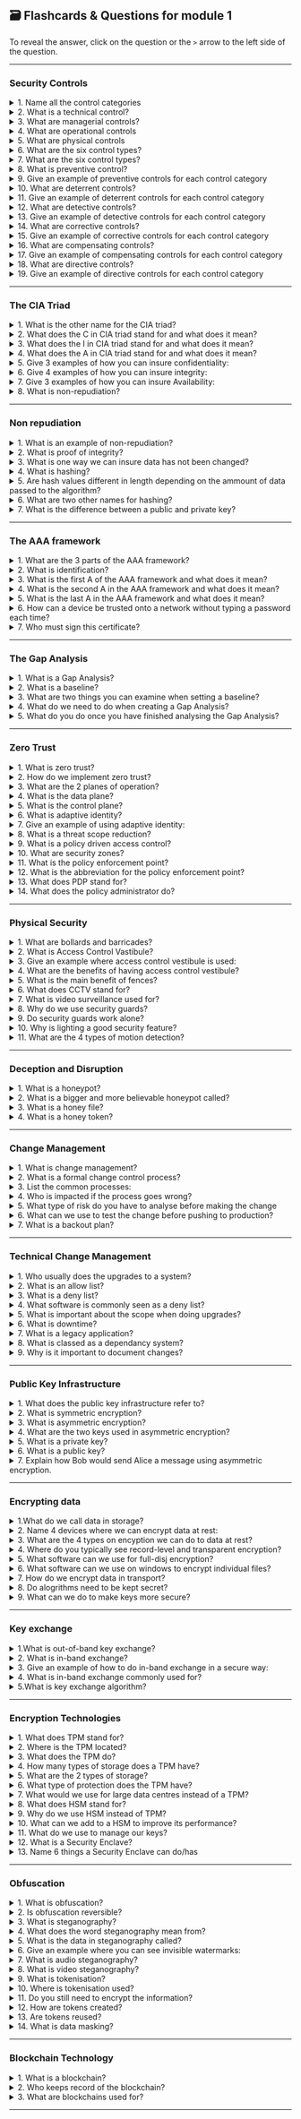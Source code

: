 ## 🗃️ Flashcards & Questions for module 1  
To reveal the answer, click on the question or the `>` arrow to the left side of the question.

-----

### Security Controls

<details>
  <summary>1. Name all the control categories</summary>
  - Technical, Managerial, Operational, and Physical
</details>


<details>
  <summary>2. What is a technical control?</summary>
  - Using software to control what functions can and cannot be used on a system. Firewalls can be used to block network traffic entering and leaving a system. Operating system controls can be used to prevent users from accessing functions and data
</details>


<details>
  <summary>3. What are managerial controls?</summary>
  - Implementing security designs and security policies that staff and users must be trained on and must adhere to as a standard operating procedure for keeping data safe.
</details>


<details>
  <summary>4. What are operational controls</summary>
  - Using people for control and security. Such as security guards, awareness programs, and posters informing staff how to keep data safe
</details>


<details>
  <summary>5. What are physical controls</summary>
  - These are physical security controls to prevent physical access such as fences, locks, badge readers, and bollards.
</details>


<details>
  <summary>6. What are the six control types?</summary>
  - Preventive, deterrent, detective, corrective, compensating, directive
</details>


<details>
  <summary>7. What are the six control types?</summary>
  - Preventive, deterrent, detective, corrective, compensating, directive
</details>


<details>
  <summary>8. What is preventive control?</summary>
  - Prevents access to a specific resource. For example, a firewall, security policies, locked doors, or guards checking ID to make sure they have access.
</details>


<details>
  <summary>9. Give an example of preventive controls for each control category</summary>
  
  - Technical: Firewall
  - Managerial: Security policy such as on-boarding policy
  - Operational: Guard shack checking ID's
  - Physical: Locked doors
</details>


<details>
  <summary>10. What are deterrent controls?</summary>
  - To deter and try prevent attackers from their attack. This can be done using warning signs and a threat of demotion if an employee accesses areas they are not supposed to.
</details>


<details>
  <summary>11. Give an example of deterrent controls for each control category</summary>
  
  - Technical: Splash screen (Warning Screen)
  - Managerial: Threat of demotion for accessing restricted areas.
  - Operational: Receptionist checking in everyone into the building.
  - Physical: Warning signs
</details>


<details>
  <summary>12. What are detective controls?</summary>
  - These controls are not likely to stop an attack or intrusion but they log and store information about what happened so that it can be investigated later.
</details>


<details>
  <summary>13. Give an example of detective controls for each control category</summary>
  
  - Technical: Collecting and reviewing system logs
  - Managerial: Review log in reports
  - Operational: Regular patrol of the property
  - Physical: Motion detectors
</details>


<details>
  <summary>14. What are corrective controls?</summary>
  - These controls are taken after an event has occurred to try reverse or minimise the effect to the system or business with minimal downtime.
</details>


<details>
  <summary>15. Give an example of corrective controls for each control category</summary>
  
  - Technical: Restoring from a backup
  - Managerial: Creating policies for reporting security issues.
  - Operational: Contacting law enforcement
  - Physical: Fire extinguishers.
</details>


<details>
  <summary>16. What are compensating controls?</summary>
  - Using temporary solutions to fix issues until you are able to fix the main issue permanently.
</details>


<details>
  <summary>17. Give an example of compensating controls for each control category</summary>
  
  - Technical: Firewall blocking until the app is patched
  - Managerial: Separation of duties
  - Operational: Simultaneous guard duties
  - Physical: Generator to keep systems running until mains power is restored
</details>


<details>
  <summary>18. What are directive controls?</summary>
  - This is where you give direct orders to people to try improve security. This is a very weak security control.
</details>


<details>
  <summary>19. Give an example of directive controls for each control category</summary>
  
  - Technical: Store sensitive files in a protected folder
  - Managerial: Create compliance policies and procedures
  - Operational: train users on proper security policies
  - Physical: A sign on a door saying "Authorised personnel only"
</details>


-----

### The CIA Triad

<details>
  <summary>1. What is the other name for the CIA triad?</summary>
  - AIC Triad.
</details>


<details>
  <summary>2. What does the C in CIA triad stand for and what does it mean?</summary>
  - Confidentiality. To prevent disclosure of information to unauthorised users or systems.
</details>


<details>
  <summary>3. What does the I in CIA triad stand for and what does it mean?</summary>
  - Integrity. Messages cannot be modified without detection.
</details>


<details>
  <summary>4. What does the A in CIA triad stand for and what does it mean?</summary>
  - Availability. To make sure our systems and networks are always up and running.
</details>


<details>
  <summary>5. Give 3 examples of how you can insure confidentiality:</summary>
  - Encrypting data before it is send over the network. Access Controls to restrict users access to specific resources. Two factor authentication when signing in to accounts.
</details>


<details>
  <summary>6. Give 4 examples of how you can insure integrity:</summary>
  - Hashing the data, using Digital Signatures, Using certificates, and non-repudiation.
</details>


<details>
  <summary>7. Give 3 examples of how you can insure Availability:</summary>
  - Building systems using redundancy, Fault tolerance (adding extra components incase of failure), and Patching systems doing updates and fixing security holes.
</details>


<details>
  <summary>8. What is non-repudiation?</summary>
  - The act of making sure someone cannot later deny an action or message after it is sent.
</details>


-----

### Non repudiation

<details>
  <summary>1. What is an example of non-repudiation?</summary>
  - signing a contract using private and public keys.
</details>


<details>
  <summary>2. What is proof of integrity?</summary>
  - It means we can verify that data has not been changed.
</details>


<details>
  <summary>3. What is one way we can insure data has not been changed?</summary>
  - Hashing the data.
</details>


<details>
  <summary>4. What is hashing?</summary>
  - Hashing takes data and runs it through an algorithm to get a hash value that will only be produced when the data is identical. This allows us to check if data has been changed.
</details>


<details>
  <summary>5. Are hash values different in length depending on the ammount of data passed to the algorithm?</summary>
  - No, hash values are typically the same length no matter how much data you pass to the algorithm.
</details>


<details>
  <summary>6. What are two other names for hashing?</summary>
  - Message digest and fingerprint.
</details>


<details>
  <summary>7. What is the difference between a public and private key?</summary>
  - A public key is kept secret and is used when hashing data you want to send to someone. The person receiving your message then uses your public key (Which can be shared with anyone) to decrypt your message to make sure nothing has been changed in the message and to confirm the message came from you.
</details>


-----

### The AAA framework

<details>
  <summary>1. What are the 3 parts of the AAA framework?</summary>
  - Authentication, Authorisation, and Accounting
</details>


<details>
  <summary>2. What is identification?</summary>
  - Identification is telling the system who you claim to be. Usually via a username.
</details>


<details>
  <summary>3. What is the first A of the AAA framework and what does it mean?</summary>
  - Authentication. Proves you are who you say you are by providing a password and other authentication factors.
</details>


<details>
  <summary>4. What is the second A in the AAA framework and what does it mean?</summary>
  - Authorisation. This is what you have access to based on who you are.
</details>


<details>
  <summary>5. What is the last A in the AAA framework and what does it mean?</summary>
  - Accounting. This is where the system logs everything from who logged in, what time they logged in, what they did, and when they logged out 
</details>


<details>
  <summary>6. How can a device be trusted onto a network without typing a password each time?</summary>
  - We can assign the device with a certificate that allows the device to be authenticated.
</details>


<details>
  <summary>7. Who must sign this certificate?</summary>
  - The certificate authority (CA).
</details>


-----

### The Gap Analysis

<details>
  <summary>1. What is a Gap Analysis?</summary>
  - The study of diffrence between where your security is now and where you want it to be.
</details>


<details>
  <summary>2. What is a baseline?</summary>
  - Internal goals set inside of the organisation on where your security should be.
</details>


<details>
  <summary>3. What are two things you can examine when setting a baseline?</summary>
  - Examine the employees and their current training level and the IT processes of the company.
</details>


<details>
  <summary>4. What do we need to do when creating a Gap Analysis?</summary>
  - We need to compare and evaluate existing system, identify weaknesses, and create a detailed analysis of broad security categories and break them into smaller segments.
</details>


<details>
  <summary>5. What do you do once you have finished analysing the Gap Analysis?</summary>
  - Create the final gap analysis report that details where weaknesses are and what we can do to get our security to where we want it to be.
</details>

-----

### Zero Trust

<details>
  <summary>1. What is zero trust?</summary>
  - Zero trust means that you must authenticate to use any resources on the network or system.
</details>


<details>
  <summary>2. How do we implement zero trust?</summary>
  - We first need to split the network into functional planes so that we can add and define rules and policies.
</details>


<details>
  <summary>3. What are the 2 planes of operation?</summary>
  - Data plane and control plane.
</details>


<details>
  <summary>4. What is the data plane?</summary>
  - The control plane is where we manage the actions of the data plane. Such as defining rules and policies on how packets and other data should be processed and forwarded.
</details>


<details>
  <summary>5. What is the control plane?</summary>
  - The control plane is where we manage the actions of the data plane. such as defining rules and policies on how packets and other data should be processed and forwarded.
</details>


<details>
  <summary>6. What is adaptive identity?</summary>
  - It is a system that allows us to check users are who they  say they are by checking the IP address, physical location, type of connection, and the relation to the organisation. 
</details>


<details>
  <summary>7. Give an example of using adaptive identity:</summary>
  - A user says they are in the US and is trying to login to a US account but using adaptive identity shows that they are actually in China. Proving the user is not who they say they are
</details>


<details>
  <summary>8. What is a threat scope reduction?</summary>
  - Reduces the amount of entry points to a network or physical building.
</details>


<details>
  <summary>9. What is a policy driven access control?</summary>
  - Examins the adaptive controls and a predefined set of rules to determine if the user is who they say they are.
</details>


<details>
  <summary>10. What are security zones?</summary>
  - Security zones are areas you define for example separate departments in a company. You can then set specific rules for each zone and define how they talk to each other.
</details>


<details>
  <summary>11. What is the policy enforcement point?</summary>
  - This is a gatekeeper that all the traffic must pass through and be subject to examination. The data will be passed to the policy decision point where the policy engine then decides whether to grant, deny, or revoke the request.
</details>


<details>
  <summary>12. What is the abbreviation for the policy enforcement point?</summary>
  - PEP.
</details>


<details>
  <summary>13. What does PDP stand for?</summary>
  - Policy Decision Point.
</details>


<details>
  <summary>14. What does the policy administrator do?</summary>
  - It sends back the decision from the policy engine to the PDP back to the PEP.
</details>

-----

### Physical Security 

<details>
  <summary>1. What are bollards and barricades?</summary>
  - These are used to prevent access or guide people into specific access point using barriers, cones, and even water features with a bridge that everyone must cross.
</details>


<details>
  <summary>2. What is Access Control Vastibule?</summary>
  - The act of restricting access to areas where other areas are open.
</details>


<details>
  <summary>3. Give an example where access control vestibule is used:</summary>
  - When you have multiple interal doors that are unlocked when the access door is locked. But once the access door is unlocked, the other lock to prevent immediate access.
</details>


<details>
  <summary>4. What are the benefits of having access control vestibule?</summary>
  - It allows you to have a one at a time system where each user must unlock each door to gain access. This allows you to have controlled areas.
</details>


<details>
  <summary>5. What is the main benefit of fences?</summary>
  - Prevent easy access to restricted areas. They can also provide privacy depending on what material and design you use.
</details>


<details>
  <summary>6. What does CCTV stand for?</summary>
  - Closed Circut Television.
</details>


<details>
  <summary>7. What is video surveillance used for?</summary>
  - For logging who did what in a specific area. Monitoring and alerting motion or object detection.
</details>


<details>
  <summary>8. Why do we use security guards?</summary>
  - Security guards are a great method of physical control as they can authenticate people and investigate incidents.
</details>


<details>
  <summary>9. Do security guards work alone?</summary>
  - No, we use multiple guards to prevent one person having access to all assets.
</details>


<details>
  <summary>10. Why is lighting a good security feature?</summary>
  - Attackers want to remain hidden from cameras and guards. Adding lighting removes areas where attackers can hide.
</details>


<details>
  <summary>11. What are the 4 types of motion detection?</summary>
  - Infrared sensors, pressure sensors, microwave sensors, and ultrasonic.
</details>


-----

### Deception and Disruption

<details>
  <summary>1. What is a honeypot?</summary>
  - A honeypot is a way to attract attackers to a fake system so that we can see what type of attackers and bots they are using.
</details>


<details>
  <summary>2. What is a bigger and more believable honeypot called?</summary>
  - A honey net. This consists of multiple fake servers, workstations, switches, routers, and firewalls.
</details>


<details>
  <summary>3. What is a honey file?</summary>
  - A honey file is a fake file that we label as something like "password.txt" to attract attackers. We can apply alerts to alert us when a user accesses this file.
</details>


<details>
  <summary>4. What is a honey token?</summary>
  - A honey token is a fake token or fake email address we setup to detect when an attacker tried to take our information.
</details>


-----

### Change Management

<details>
  <summary>1. What is change management?</summary>
  - The way we process updates and patches to systems to prevent downtime and security vulnerabilities in any enviroment
</details>


<details>
  <summary>2. What is a formal change control process?</summary>
  - This is the process we follow to make sure we have the least amount of risk and downtime.
</details>


<details>
  <summary>3. List the common processes:</summary>
  
  - Complete a request form
  - Document the reason for change
  - Identify the scope of the change
  - Schedule a date and time of the change
  - Analyse the risk of change
  - Get approval from the change control board
  - Get end-user acceptance and check for issues
</details>


<details>
  <summary>4. Who is impacted if the process goes wrong?</summary>
  - The stakeholders
</details>


<details>
  <summary>5. What type of risk do you have to analyse before making the change</summary>
  - Minor risks, Major risks, and risk of not changing.
</details>


<details>
  <summary>6. What can we use to test the change before pushing to production?</summary>
  - We can copy our systems to a sandbox enviroment and test the roll out and then test the backout plan.
</details>


<details>
  <summary>7. What is a backout plan?</summary>
  - A backout plan the the plan for reversing the upgrade using things like backups and reverting to previous software system versions.
</details>

-----

### Technical Change Management

<details>
  <summary>1. Who usually does the upgrades to a system?</summary>
  - A technician
</details>


<details>
  <summary>2. What is an allow list?</summary>
  - A list of software and applications that the user is able to run on their system. Everything else will not run.
</details>


<details>
  <summary>3. What is a deny list?</summary>
  - A list of software and applications that the user is unable to run on their system. Everything else will run fine.
</details>


<details>
  <summary>4. What software is commonly seen as a deny list?</summary>
  - Anti-virus software
</details>


<details>
  <summary>5. What is important about the scope when doing upgrades?</summary>
  - It tells you what systems need to be upgraded and how long you have to complete the task. It is important that you only complete the tasks taht have been approved during the time allocated.
</details>


<details>
  <summary>6. What is downtime?</summary>
  - The length of time the system will be unavailable for.
</details>


<details>
  <summary>7. What is a legacy application?</summary>
  - An older application that is no longer supported by the developer.
</details>


<details>
  <summary>8. What is classed as a dependancy system?</summary>
  - When a system relies on other systems. This means that when you upgrade one software, you may be required to upgrade the other.
</details>


<details>
  <summary>9. Why is it important to document changes?</summary>
  - To be able to track changes and track system version and configuration.
</details>


-----

### Public Key Infrastructure

<details>
  <summary>1. What does the public key infrastructure refer to?</summary>
  - The procedures, hardware, and software that creates, distributes, manages, stores, and revokes digital certificates. It also referes to the binding on the public keys to people or devices.
</details>


<details>
  <summary>2. What is symmetric encryption?</summary>
  - To use the same key to encrypt and decrypt data. Sometimes referred to as secret key algorithms.
</details>


<details>
  <summary>3. What is asymmetric encryption?</summary>
  - To use two diffrent keys to encrypt and decrypt data.
</details>


<details>
  <summary>4. What are the two keys used in asymmetric encryption?</summary>
  - The public key and the private key.
</details>


<details>
  <summary>5. What is a private key?</summary>
  - The private key is supposed to be kept a secret and is the only key that can decrypt data that is encrypted by the public key.
</details>


<details>
  <summary>6. What is a public key?</summary>
  - The public key is allowed to be known to the public and can be used to encrypt data to be sent to the owner of the private key.
</details>


<details>
  <summary>7. Explain how Bob would send Alice a message using asymmetric encryption.</summary>
  - Bob would encrypt his message using Alices public key. He will then send this encrypted data to Alice who would then decrypt the message using her private key.
</details>


-----

### Encrypting data

<details>
  <summary>1.What do we call data in storage?</summary>
  - Data at rest
</details>


<details>
  <summary>2. Name 4 devices where we can encrypt data at rest:</summary>
  - USB drive, SSD, Hard drive, and cloud storage
</details>


<details>
  <summary>3. What are the 4 types on encyption we can do to data at rest?</summary>
  - individual file encryption, full disk encryption, record-level encryption, or transparent encryption
</details>


<details>
  <summary>4. Where do you typically see record-level and transparent encryption?</summary>
  - A database
</details>


<details>
  <summary>5. What software can we use for full-disj encryption?</summary>
  - Windows = Bitlocker, Mac = FileVault
</details>


<details>
  <summary>6. What software can we use on windows to encrypt individual files?</summary>
  - EFS (encryption file system)
</details>


<details>
  <summary>7. How do we encrypt data in transport?</summary>
  - For a browser, we can use HTTPS. Or we can use a VPN (virtual private network) to transfer data from one network to another through a encrypted tunnel.
</details>


<details>
  <summary>8. Do alogrithms need to be kept secret?</summary>
  - No, only the keys.
</details>


<details>
  <summary>9. What can we do to make keys more secure?</summary>
  - Key stretching. This is where we make the keys longer by constantly running them through a hash function multiple times.
</details>


-----

### Key exchange

<details>
  <summary>1.What is out-of-band key exchange?</summary>
  - Exchanging keys off the internet. In person for example
</details>


<details>
  <summary>2. What is in-band exchange?</summary>
  - Exchanging keys over the internet
</details>


<details>
  <summary>3. Give an example of how to do in-band exchange in a secure way:</summary>
  - We can use asymmetric encryption to send a symmetric key to someone else.
</details>


<details>
  <summary>4. What is in-band exchange commonly used for?</summary>
  - Exchanging session keys with a server.
</details>


<details>
  <summary>5.What is key exchange algorithm?</summary>
  - This is where we take our private key and merge it with someone elses public key. Once the other person does the same with their private key and our public key, we can symmetric keys without any data going over the internet.
</details>

-----

### Encryption Technologies

<details>
  <summary>1. What does TPM stand for?</summary>
  - Trusted Platform Module
</details>


<details>
  <summary>2. Where is the TPM located?</summary>
  - A chip plugged into the devices motherboard
</details>


<details>
  <summary>3. What does the TPM do?</summary>
  - It is where all cryptography takes place, creates random keys and is a random number generator
</details>


<details>
  <summary>4. How many types of storage does a TPM have?</summary>
  - 2
</details>


<details>
  <summary>5. What are the 2 types of storage?</summary>
  - Persistent memory which means keys are burned into the memory and they are unable to be removed.
Versatile memory which is where we store our keys and hardware configuration information.
</details>


<details>
  <summary>6. What type of protection does the TPM have?</summary>
  - Password protection and is not vulnerable to dictionary attacks.
</details>


<details>
  <summary>7. What would we use for large data centres instead of a TPM?</summary>
  - HSM
</details>


<details>
  <summary>8. What does HSM stand for?</summary>
  - Hardware security module
</details>


<details>
  <summary>9. Why do we use HSM instead of TPM?</summary>
  - Provides redundancy and is able to store thousands of cryptographic keys.
</details>


<details>
  <summary>10. What can we add to a HSM to improve its performance?</summary>
  - High-end cryptographic hardware and cryptographic accelerators.
</details>


<details>
  <summary>11. What do we use to manage our keys?</summary>
  - Key management system
</details>


<details>
  <summary>12. What is a Security Enclave?</summary>
  - A processor chip separate from the main processor that only focuses on security.
</details>


<details>
  <summary>13. Name 6 things a Security Enclave can do/has</summary>
  - Has its own boot process
  - Monitors the systems boot process
  - True random number generator
  - Real-time memory encryption
  - Performs AES encryption in hardware
</details>


-----

### Obfuscation

<details>
  <summary>1. What is obfuscation?</summary>
  - Making something that is usually clear to understand and it very difficult to understand.
</details>


<details>
  <summary>2. Is obfuscation reversible?</summary>
  - Yes
</details>


<details>
  <summary>3. What is steganography?</summary>
  - The process of obfuscation data in an image
</details>


<details>
  <summary>4. What does the word steganography mean from?</summary>
  - Concealed writing
</details>


<details>
  <summary>5. What is the data in steganography called?</summary>
  - Cover Text
</details>


<details>
  <summary>6. Give an example where you can see invisible watermarks:</summary>
  - Printers apply small yellow dots to every print so that later we can see which devices printed the page.
</details>


<details>
  <summary>7. What is audio steganography?</summary>
  - Hiding data in audio files.
</details>


<details>
  <summary>8. What is video steganography?</summary>
  - Hiding data in video files.
</details>


<details>
  <summary>9. What is tokenisation?</summary>
  - The act of taking sensitive information and replace it with a token. This means when you are sending sensitive information over the network, if anyone intercepts the information, they will be left with a useless token number instead of your information.
</details>


<details>
  <summary>10. Where is tokenisation used?</summary>
  - Paying with cards and mobile devices.
</details>


<details>
  <summary>11. Do you still need to encrypt the information?</summary>
  - No, the token is not mathematically linked to the data so it cannot be reversed.
</details>


<details>
  <summary>12. How are tokens created?</summary>
  - We first send our payment information to a remote token service server which then returns tokens back to our device. We can then send this information to vendors when paying for items and the vender can go to the remote token service server to get your card information to pay for the items.
</details>


<details>
  <summary>13. Are tokens reused?</summary>
  - No, once they have been used, they are removed from your device.
</details>


<details>
  <summary>14. What is data masking?</summary>
  - The act of covering data to prevent others from getting access to that information. This is commonly seen on receipts with your card information.
</details>

-----

### Blockchain Technology

<details>
  <summary>1. What is a blockchain?</summary>
  - A distributed ledger used for keeping track of transactions.
</details>


<details>
  <summary>2. Who keeps record of the blockchain?</summary>
  - Everyone on the blockchain network. Everyone has their own ledger that is updated every time a new transaction takes place.
</details>


<details>
  <summary>3. What are blockchains used for?</summary>
  - Payment processing, Digital identification, Supply chain monitoring, and digital voting.
</details>

-----


